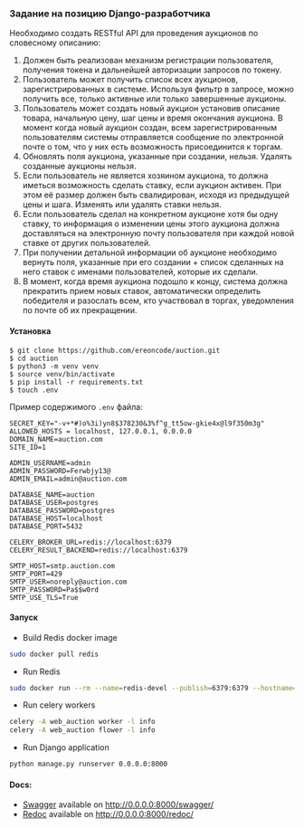 ### Задание на позицию Django-разработчика 

Необходимо создать RESTful API для проведения аукционов по словесному описанию:

1) Должен быть реализован механизм регистрации пользователя, получения токена и дальнейшей авторизации запросов по токену.
2) Пользователь может получить список всех аукционов, зарегистрированных в системе. Используя фильтр в запросе, можно получить все, только активные или только завершенные аукционы.
3) Пользователь может создать новый аукцион установив описание товара, начальную цену, шаг цены и время окончания аукциона. В момент когда новый аукцион создан, всем зарегистрированным пользователям системы отправляется сообщение по электронной почте о том, что у них есть возможность присоединится к торгам.
4) Обновлять поля аукциона, указанные при создании, нельзя. Удалять созданные аукционы нельзя.
5) Если пользователь не является хозяином аукциона, то должна иметься возможность сделать ставку, если аукцион активен. При этом её размер должен быть свалидирован, исходя из предыдущей цены и шага. Изменять или удалять ставки нельзя.
6) Если пользователь сделал на конкретном аукционе хотя бы одну ставку, то информация о изменении цены этого аукциона должна доставляться на электронную почту пользователя при каждой новой ставке от других пользователей.
7) При получении детальной информации об аукционе необходимо вернуть поля, указанные при его создании + список сделанных на него ставок с именами пользователей, которые их сделали.
8) В момент, когда время аукциона подошло к концу, система должна прекратить прием новых ставок, автоматически определить победителя и разослать всем, кто участвовал в торгах, уведомления по почте об их прекращении.


#### Установка
    
```shell
$ git clone https://github.com/ereoncode/auction.git
$ cd auction
$ python3 -m venv venv
$ source venv/bin/activate
$ pip install -r requirements.txt
$ touch .env
```

Пример содержимого ```.env``` файла:

```.env
SECRET_KEY="-v+*#)o%3i)yn8$378230&3%f^g_tt5ow-gkie4x@l9f350m3g"
ALLOWED_HOSTS = localhost, 127.0.0.1, 0.0.0.0
DOMAIN_NAME=auction.com
SITE_ID=1

ADMIN_USERNAME=admin
ADMIN_PASSWORD=Ferwbjy13@
ADMIN_EMAIL=admin@auction.com

DATABASE_NAME=auction
DATABASE_USER=postgres
DATABASE_PASSWORD=postgres
DATABASE_HOST=localhost
DATABASE_PORT=5432

CELERY_BROKER_URL=redis://localhost:6379
CELERY_RESULT_BACKEND=redis://localhost:6379

SMTP_HOST=smtp.auction.com
SMTP_PORT=429
SMTP_USER=noreply@auction.com
SMTP_PASSWORD=Pa$$w0rd
SMTP_USE_TLS=True

```

#### Запуск
* Build Redis docker image
```sh 
sudo docker pull redis
```
* Run Redis
```sh
sudo docker run --rm --name=redis-devel --publish=6379:6379 --hostname=redis redis:latest
```
* Run celery workers
```sh 
celery -A web_auction worker -l info
celery -A web_auction flower -l info
```
* Run Django application
```sh
python manage.py runserver 0.0.0.0:8000
```

#### Docs:
* [Swagger](https://swagger.io) available on http://0.0.0.0:8000/swagger/
* [Redoc](https://rebilly.github.io/ReDoc/) available on http://0.0.0.0:8000/redoc/
